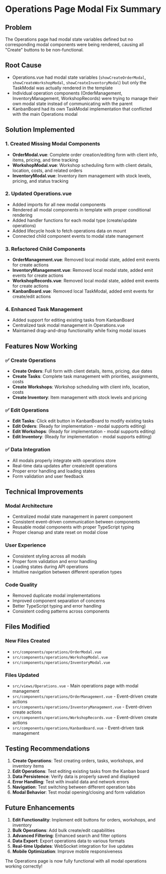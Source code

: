 # Operations Page Modal Fix Summary

## Problem
The Operations page had modal state variables defined but no corresponding modal components were being rendered, causing all "Create" buttons to be non-functional.

## Root Cause
- Operations.vue had modal state variables (`showCreateOrderModal`, `showCreateWorkshopModal`, `showCreateInventoryModal`) but only the TaskModal was actually rendered in the template
- Individual operation components (OrderManagement, InventoryManagement, WorkshopRecords) were trying to manage their own modal state instead of communicating with the parent
- KanbanBoard had its own TaskModal implementation that conflicted with the main Operations modal

## Solution Implemented

### 1. Created Missing Modal Components
- **OrderModal.vue**: Complete order creation/editing form with client info, items, pricing, and time tracking
- **WorkshopModal.vue**: Workshop scheduling form with client details, location, costs, and related orders
- **InventoryModal.vue**: Inventory item management with stock levels, pricing, and status tracking

### 2. Updated Operations.vue
- Added imports for all new modal components
- Rendered all modal components in template with proper conditional rendering
- Added handler functions for each modal type (create/update operations)
- Added lifecycle hook to fetch operations data on mount
- Connected child component events to modal state management

### 3. Refactored Child Components
- **OrderManagement.vue**: Removed local modal state, added emit events for create actions
- **InventoryManagement.vue**: Removed local modal state, added emit events for create actions  
- **WorkshopRecords.vue**: Removed local modal state, added emit events for create actions
- **KanbanBoard.vue**: Removed local TaskModal, added emit events for create/edit actions

### 4. Enhanced Task Management
- Added support for editing existing tasks from KanbanBoard
- Centralized task modal management in Operations.vue
- Maintained drag-and-drop functionality while fixing modal issues

## Features Now Working

### ✅ Create Operations
- **Create Orders**: Full form with client details, items, pricing, due dates
- **Create Tasks**: Complete task management with priorities, assignments, costs
- **Create Workshops**: Workshop scheduling with client info, location, costs
- **Create Inventory**: Item management with stock levels and pricing

### ✅ Edit Operations  
- **Edit Tasks**: Click edit button in KanbanBoard to modify existing tasks
- **Edit Orders**: (Ready for implementation - modal supports editing)
- **Edit Workshops**: (Ready for implementation - modal supports editing)
- **Edit Inventory**: (Ready for implementation - modal supports editing)

### ✅ Data Integration
- All modals properly integrate with operations store
- Real-time data updates after create/edit operations
- Proper error handling and loading states
- Form validation and user feedback

## Technical Improvements

### Modal Architecture
- Centralized modal state management in parent component
- Consistent event-driven communication between components
- Reusable modal components with proper TypeScript typing
- Proper cleanup and state reset on modal close

### User Experience
- Consistent styling across all modals
- Proper form validation and error handling
- Loading states during API operations
- Intuitive navigation between different operation types

### Code Quality
- Removed duplicate modal implementations
- Improved component separation of concerns
- Better TypeScript typing and error handling
- Consistent coding patterns across components

## Files Modified

### New Files Created
- `src/components/operations/OrderModal.vue`
- `src/components/operations/WorkshopModal.vue` 
- `src/components/operations/InventoryModal.vue`

### Files Updated
- `src/views/Operations.vue` - Main operations page with modal management
- `src/components/operations/OrderManagement.vue` - Event-driven create actions
- `src/components/operations/InventoryManagement.vue` - Event-driven create actions
- `src/components/operations/WorkshopRecords.vue` - Event-driven create actions
- `src/components/operations/KanbanBoard.vue` - Event-driven task management

## Testing Recommendations

1. **Create Operations**: Test creating orders, tasks, workshops, and inventory items
2. **Edit Operations**: Test editing existing tasks from the Kanban board
3. **Data Persistence**: Verify data is properly saved and displayed
4. **Error Handling**: Test with invalid data and network errors
5. **Navigation**: Test switching between different operation tabs
6. **Modal Behavior**: Test modal opening/closing and form validation

## Future Enhancements

1. **Edit Functionality**: Implement edit buttons for orders, workshops, and inventory
2. **Bulk Operations**: Add bulk create/edit capabilities
3. **Advanced Filtering**: Enhanced search and filter options
4. **Data Export**: Export operations data to various formats
5. **Real-time Updates**: WebSocket integration for live updates
6. **Mobile Optimization**: Improve mobile responsiveness

The Operations page is now fully functional with all modal operations working correctly!
